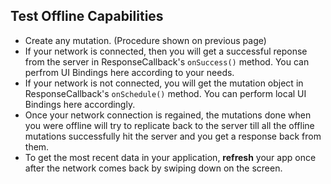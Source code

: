 ## Test Offline Capabilities 

- Create any mutation. (Procedure shown on previous page)
- If your network is connected, then you will get a successful reponse from the server in ResponseCallback's `onSuccess()` method. You can perfrom UI Bindings here according to your needs.
- If your network is not connected, you will get the mutation object in ResponseCallback's `onSchedule()` method. You can perform local UI Bindings here accordingly.
- Once your network connection is regained, the mutations done when you were offline will try to replicate back to the server till all the offline mutations successfully hit the server and you get a response back from them.
- To get the most recent data in your application, **refresh** your app once after the network comes back by swiping down on the screen.
